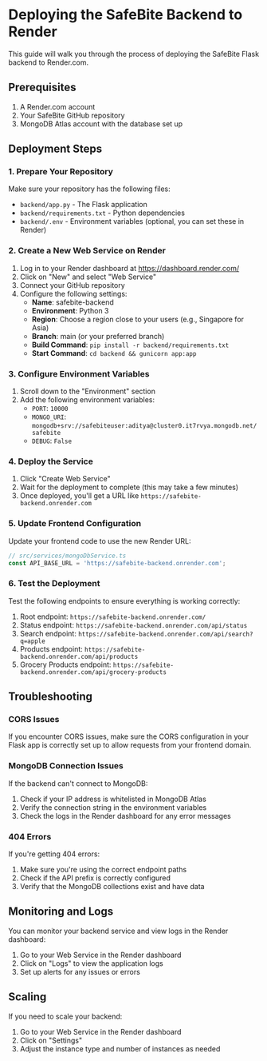 # Deploying the SafeBite Backend to Render

This guide will walk you through the process of deploying the SafeBite Flask backend to Render.com.

## Prerequisites

1. A Render.com account
2. Your SafeBite GitHub repository
3. MongoDB Atlas account with the database set up

## Deployment Steps

### 1. Prepare Your Repository

Make sure your repository has the following files:
- `backend/app.py` - The Flask application
- `backend/requirements.txt` - Python dependencies
- `backend/.env` - Environment variables (optional, you can set these in Render)

### 2. Create a New Web Service on Render

1. Log in to your Render dashboard at https://dashboard.render.com/
2. Click on "New" and select "Web Service"
3. Connect your GitHub repository
4. Configure the following settings:
   - **Name**: safebite-backend
   - **Environment**: Python 3
   - **Region**: Choose a region close to your users (e.g., Singapore for Asia)
   - **Branch**: main (or your preferred branch)
   - **Build Command**: `pip install -r backend/requirements.txt`
   - **Start Command**: `cd backend && gunicorn app:app`

### 3. Configure Environment Variables

1. Scroll down to the "Environment" section
2. Add the following environment variables:
   - `PORT`: `10000`
   - `MONGO_URI`: `mongodb+srv://safebiteuser:aditya@cluster0.it7rvya.mongodb.net/safebite`
   - `DEBUG`: `False`

### 4. Deploy the Service

1. Click "Create Web Service"
2. Wait for the deployment to complete (this may take a few minutes)
3. Once deployed, you'll get a URL like `https://safebite-backend.onrender.com`

### 5. Update Frontend Configuration

Update your frontend code to use the new Render URL:

```typescript
// src/services/mongoDbService.ts
const API_BASE_URL = 'https://safebite-backend.onrender.com';
```

### 6. Test the Deployment

Test the following endpoints to ensure everything is working correctly:

1. Root endpoint: `https://safebite-backend.onrender.com/`
2. Status endpoint: `https://safebite-backend.onrender.com/api/status`
3. Search endpoint: `https://safebite-backend.onrender.com/api/search?q=apple`
4. Products endpoint: `https://safebite-backend.onrender.com/api/products`
5. Grocery Products endpoint: `https://safebite-backend.onrender.com/api/grocery-products`

## Troubleshooting

### CORS Issues

If you encounter CORS issues, make sure the CORS configuration in your Flask app is correctly set up to allow requests from your frontend domain.

### MongoDB Connection Issues

If the backend can't connect to MongoDB:
1. Check if your IP address is whitelisted in MongoDB Atlas
2. Verify the connection string in the environment variables
3. Check the logs in the Render dashboard for any error messages

### 404 Errors

If you're getting 404 errors:
1. Make sure you're using the correct endpoint paths
2. Check if the API prefix is correctly configured
3. Verify that the MongoDB collections exist and have data

## Monitoring and Logs

You can monitor your backend service and view logs in the Render dashboard:
1. Go to your Web Service in the Render dashboard
2. Click on "Logs" to view the application logs
3. Set up alerts for any issues or errors

## Scaling

If you need to scale your backend:
1. Go to your Web Service in the Render dashboard
2. Click on "Settings"
3. Adjust the instance type and number of instances as needed
